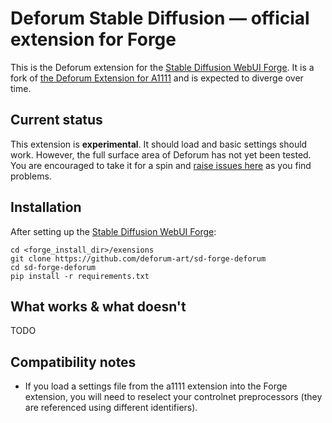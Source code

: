 
# Deforum Stable Diffusion — official extension for Forge

This is the Deforum extension for the [Stable Diffusion WebUI Forge](https://github.com/lllyasviel/stable-diffusion-webui-forge).
It is a fork of [the Deforum Extension for A1111](https://github.com/deforum-art/sd-webui-deforum) and is expected to diverge over time.

## Current status

This extension is **experimental**. It should load and basic settings should work. However, the full surface area of Deforum has not yet been tested. 
You are encouraged to take it for a spin and [raise issues here](https://github.com/deforum-art/sd-forge-deforum/issues) as you find problems.

## Installation

After setting up the [Stable Diffusion WebUI Forge](https://github.com/lllyasviel/stable-diffusion-webui-forge):

    cd <forge_install_dir>/exensions
    git clone https://github.com/deforum-art/sd-forge-deforum
    cd sd-forge-deforum
    pip install -r requirements.txt

## What works & what doesn't

TODO

## Compatibility notes

* If you load a settings file from the a1111 extension into the Forge extension, you will need to reselect your controlnet preprocessors (they are referenced using different identifiers).
